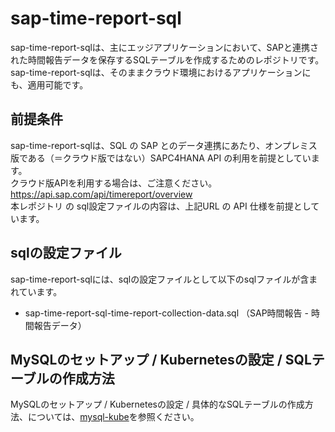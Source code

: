 # sap-time-report-sql 
sap-time-report-sqlは、主にエッジアプリケーションにおいて、SAPと連携された時間報告データを保存するSQLテーブルを作成するためのレポジトリです。  
sap-time-report-sqlは、そのままクラウド環境におけるアプリケーションにも、適用可能です。

## 前提条件  
sap-time-report-sqlは、SQL の SAP とのデータ連携にあたり、オンプレミス版である（＝クラウド版ではない）SAPC4HANA API の利用を前提としています。  
クラウド版APIを利用する場合は、ご注意ください。  
https://api.sap.com/api/timereport/overview     
本レポジトリ の sql設定ファイルの内容は、上記URL の API 仕様を前提としています。  

## sqlの設定ファイル
sap-time-report-sqlには、sqlの設定ファイルとして以下のsqlファイルが含まれています。　  

* sap-time-report-sql-time-report-collection-data.sql （SAP時間報告 - 時間報告データ）

## MySQLのセットアップ / Kubernetesの設定 / SQLテーブルの作成方法
MySQLのセットアップ / Kubernetesの設定 / 具体的なSQLテーブルの作成方法、については、[mysql-kube](https://github.com/latonaio/mysql-kube)を参照ください。